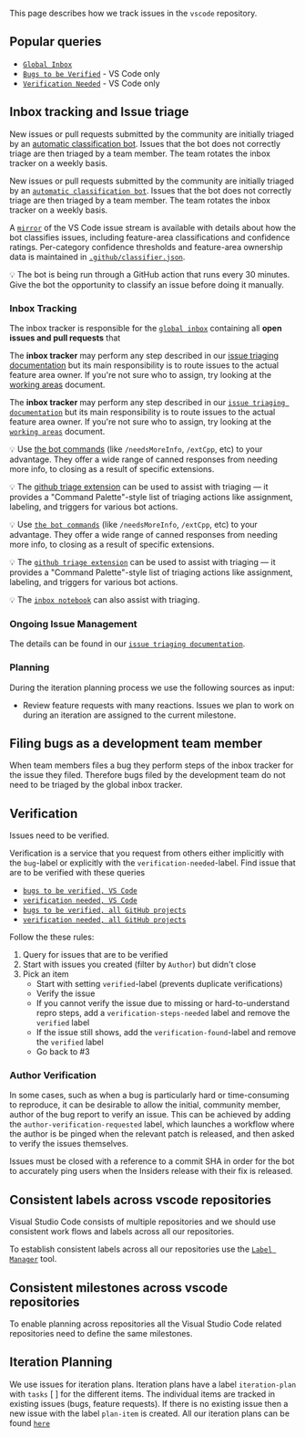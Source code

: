 This page describes how we track issues in the `vscode` repository.

## Popular queries

-   [`Global Inbox`](https://github.com/Microsoft/vscode/issues?q=is%3Aopen+no%3Aassignee+-label%3Afeature-request+-label%3Atestplan-item+-label%3Aplan-item)
-   [`Bugs to be Verified`](https://github.com/Microsoft/vscode/issues?utf8=%E2%9C%93&q=is%3Aissue+label%3Abug+-label%3Averified+is%3Aclosed+-label%3A*duplicate+-label%3Ainvalid+) -
    VS Code only
-   [`Verification Needed`](https://github.com/Microsoft/vscode/issues?q=is%3Aissue+-label%3Averified+is%3Aclosed+label%3Averification-needed) -
    VS Code only

## Inbox tracking and Issue triage
New issues or pull requests submitted by the community are initially triaged by an [automatic classification bot](https://github.com/microsoft/vscode-github-triage-actions/tree/stable/classifier-deep). Issues that the bot does not correctly triage are then triaged by a team member. The team rotates the inbox tracker on a weekly basis.

New issues or pull requests submitted by the community are initially triaged by
an
[`automatic classification bot`](https://github.com/microsoft/vscode-github-triage-actions/tree/stable/classifier-deep).
Issues that the bot does not correctly triage are then triaged by a team member.
The team rotates the inbox tracker on a weekly basis.

A [`mirror`](https://github.com/JacksonKearl/testissues/issues) of the VS Code
issue stream is available with details about how the bot classifies issues,
including feature-area classifications and confidence ratings. Per-category
confidence thresholds and feature-area ownership data is maintained in
[`.github/classifier.json`](https://github.com/microsoft/vscode/blob/master/.github/classifier.json).

💡 The bot is being run through a GitHub action that runs every 30 minutes. Give
the bot the opportunity to classify an issue before doing it manually.

### Inbox Tracking

The inbox tracker is responsible for the
[`global inbox`](https://github.com/Microsoft/vscode/issues?utf8=%E2%9C%93&q=is%3Aopen+no%3Aassignee+-label%3Afeature-request+-label%3Atestplan-item+-label%3Aplan-item)
containing all **open issues and pull requests** that

The **inbox tracker** may perform any step described in our [issue triaging documentation](https://github.com/microsoft/vscode/wiki/Issues-Triaging) but its main responsibility is to route issues to the actual feature area owner. If you're not sure who to assign, try looking at the [working areas](https://github.com/microsoft/vscode-internalbacklog/blob/main/assignments/working-areas.md) document.

The **inbox tracker** may perform any step described in our
[`issue triaging documentation`](https://github.com/microsoft/vscode/wiki/Issues-Triaging)
but its main responsibility is to route issues to the actual feature area owner.
If you're not sure who to assign, try looking at the
[`working areas`](https://github.com/microsoft/vscode-internalbacklog/blob/main/assignments/working-areas.md)
document.

💡 Use [the bot commands](https://github.com/microsoft/vscode/blob/master/.github/commands.json) (like `/needsMoreInfo`, `/extCpp`, etc) to your advantage. They offer a wide range of canned responses from needing more info, to closing as a result of specific extensions.

💡 The [github triage extension](https://chrome.google.com/webstore/detail/vs-code-triage/omjdggbjophlhakbakjpajfbkdfploho?hl=en&authuser=0) can be used to assist with triaging — it provides a "Command Palette"-style list of triaging actions like assignment, labeling, and triggers for various bot actions.

💡 Use
[`the bot commands`](https://github.com/microsoft/vscode/blob/master/.github/commands.json)
(like `/needsMoreInfo`, `/extCpp`, etc) to your advantage. They offer a wide
range of canned responses from needing more info, to closing as a result of
specific extensions.

💡 The
[`github triage extension`](https://chrome.google.com/webstore/detail/vs-code-triage/omjdggbjophlhakbakjpajfbkdfploho?hl=en&authuser=0)
can be used to assist with triaging — it provides a "Command Palette"-style list
of triaging actions like assignment, labeling, and triggers for various bot
actions.

💡 The
[`inbox notebook`](https://github.com/microsoft/vscode/blob/master/.vscode/notebooks/inbox.github-issues)
can also assist with triaging.

### Ongoing Issue Management

The details can be found in our
[`issue triaging documentation`](https://github.com/microsoft/vscode/wiki/Issues-Triaging).

### Planning

During the iteration planning process we use the following sources as input:

-   Review feature requests with many reactions. Issues we plan to work on
    during an iteration are assigned to the current milestone.

## Filing bugs as a development team member

When team members files a bug they perform steps of the inbox tracker for the
issue they filed. Therefore bugs filed by the development team do not need to be
triaged by the global inbox tracker.

## Verification

Issues need to be verified.

Verification is a service that you request from others either implicitly with
the `bug`-label or explicitly with the `verification-needed`-label. Find issue
that are to be verified with these queries

-   [`bugs to be verified, VS Code`](https://github.com/Microsoft/vscode/issues?utf8=%E2%9C%93&q=is%3Aissue%20label%3Abug%20-label%3Averified%20is%3Aclosed%20-label%3Aduplicate%20-label%3Ainvalid%20)
-   [`verification needed, VS Code`](https://github.com/Microsoft/vscode/issues?q=is%3Aissue+-label%3Averified+is%3Aclosed+label%3Averification-needed)
-   [`bugs to be verified, all GitHub projects`](https://github.com/issues?utf8=âœ“&q=is%3Aissue+is%3Aclosed+-label%3Averified+label%3Abug+repo%3AMicrosoft%2Fvscode)
-   [`verification needed, all GitHub projects`](https://github.com/issues?utf8=âœ“&q=is%3Aissue+is%3Aclosed+-label%3Averified+label%3Averification-needed)

Follow the these rules:

1. Query for issues that are to be verified
2. Start with issues you created (filter by `Author`) but didn't close
3. Pick an item
    - Start with setting `verified`-label (prevents duplicate verifications)
    - Verify the issue
    - If you cannot verify the issue due to missing or hard-to-understand repro
      steps, add a `verification-steps-needed` label and remove the `verified`
      label
    - If the issue still shows, add the `verification-found`-label and remove
      the `verified` label
    - Go back to #3

### Author Verification

In some cases, such as when a bug is particularly hard or time-consuming to
reproduce, it can be desirable to allow the initial, community member, author of
the bug report to verify an issue. This can be achieved by adding the
`author-verification-requested` label, which launches a workflow where the
author is be pinged when the relevant patch is released, and then asked to
verify the issues themselves.

Issues must be closed with a reference to a commit SHA in order for the bot to
accurately ping users when the Insiders release with their fix is released.

## Consistent labels across vscode repositories

Visual Studio Code consists of multiple repositories and we should use
consistent work flows and labels across all our repositories.

To establish consistent labels across all our repositories use the
[`Label Manager`](HTTP://www.dorukdestan.com/github-label-manager/) tool.

## Consistent milestones across vscode repositories

To enable planning across repositories all the Visual Studio Code related
repositories need to define the same milestones.

## Iteration Planning

We use issues for iteration plans. Iteration plans have a label `iteration-plan`
with `tasks` [ ] for the different items. The individual items are tracked in existing
issues (bugs, feature requests). If there is no existing issue then a new issue with
the label `plan-item` is created. All our iteration plans can be found [`here`](https://github.com/microsoft/vscode/wiki/Iteration-Plans)
